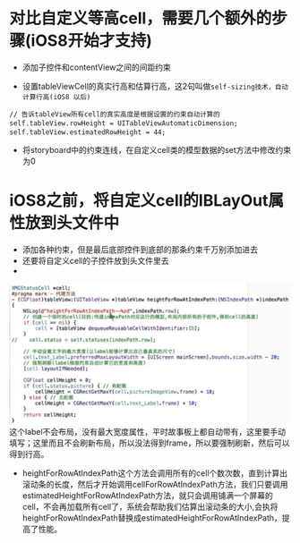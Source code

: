 # 对比自定义等高cell，需要几个额外的步骤(iOS8开始才支持)
- 添加子控件和contentView之间的间距约束
 

- 设置tableViewCell的真实行高和估算行高，这2句叫做`self-sizing技术，自动计算行高(iOS8 以后)`
```
// 告诉tableView所有cell的真实高度是根据设置的约束自动计算的
self.tableView.rowHeight = UITableViewAutomaticDimension;
self.tableView.estimatedRowHeight = 44;
```

- 将storyboard中的约束连线，在自定义cell类的模型数据的set方法中修改约束为0

# iOS8之前，将自定义cell的IBLayOut属性放到头文件中
- 添加各种约束，但是最后底部控件到底部的那条约束千万别添加进去
- 还要将自定义cell的子控件放到头文件里去
- 
![](/assets/ios8之前.png)这个label不会布局，没有最大宽度属性，平时故事板上都自动带有，这里要手动填写；这里而且不会刷新布局，所以没法得到frame，所以要强制刷新，然后可以得到行高。

- heightForRowAtIndexPath这个方法会调用所有的cell个数次数，直到计算出滚动条的长度，然后才开始调用cellForRowAtIndexPath方法，我们只要调用estimatedHeightForRowAtIndexPath方法，就只会调用铺满一个屏幕的cell，不会再加载所有cell了，系统会帮助我们估算出滚动条的大小,会执将heightForRowAtIndexPath替换成estimatedHeightForRowAtIndexPath，提高了性能。